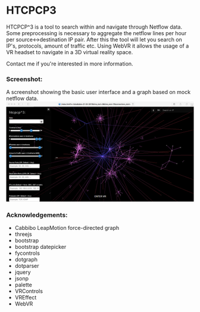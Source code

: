 # HTCPCP3
HTCPCP^3 is a tool to search within and navigate through Netflow data. Some preprocessing is necessary to aggregate the netflow lines per hour per source<->destination IP pair. After this the tool will let you search on IP's, protocols, amount of traffic etc. Using WebVR it allows the usage of a VR headset to navigate in a 3D virtual reality space.

Contact me if you're interested in more information.

### Screenshot:
A screenshot showing the basic user interface and a graph based on mock netflow data.
<img src="https://github.com/HyHend/HTCPCP3/blob/master/img/mock_data_screen.png" alt="Activity feature plot" width="650px">

### Acknowledgements:
- Cabbibo LeapMotion force-directed graph
- threejs
- bootstrap
- bootstrap datepicker
- fycontrols
- dotgraph
- dotparser
- jquery
- jsonp
- palette
- VRControls
- VREffect
- WebVR